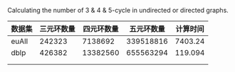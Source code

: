 Calculating the number of 3 & 4 & 5-cycle in undirected or directed graphs.

| 数据集   | 三元环数量  | 四元环数量    | 五元环数量     | 计算时间    |
| ----- | ------ | -------- | --------- | ------- |
| euAll | 242323 | 7138692  | 339518816 | 7403.24 |
| dblp  | 426382 | 13382560 | 655563294 | 119.094 |
|       |        |          |           |         |
|       |        |          |           |         |
